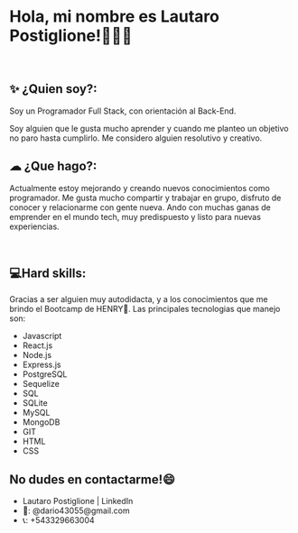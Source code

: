 ### <h1> Hola, mi nombre es Lautaro Postiglione!👾👨‍💻</h1>
<br/>

<h2>✨ ¿Quien soy?: </h2>
<p>Soy un Programador Full Stack, con orientación al Back-End.

Soy alguien que le gusta mucho aprender y cuando me planteo un objetivo no paro hasta cumplirlo. 
Me considero alguien resolutivo y creativo. 
</p>


<h2>☁ ¿Que hago?: </h2>
<p>Actualmente estoy mejorando y creando nuevos conocimientos como programador. Me gusta mucho compartir y trabajar en grupo, disfruto de conocer y relacionarme con gente nueva. Ando con muchas ganas de emprender en el mundo tech, muy predispuesto y listo para nuevas experiencias. </p>
<br/>

<h2>💻Hard skills:</h2>
<p>Gracias a ser alguien muy autodidacta, y a los conocimientos que me brindo el Bootcamp de HENRY🚀. Las principales tecnologias que manejo son:
  <ul>
    <li>Javascript</li>
    <li>React.js</li>
    <li>Node.js</li>
    <li>Express.js</li>
    <li>PostgreSQL</li>
    <li>Sequelize</li>
    <li>SQL</li>
    <li>SQLite</li>
    <li>MySQL</li>
    <li>MongoDB</li>
    <li>GIT</li>
    <li>HTML</li>
    <li>CSS</li>
  </ul>
</p>

<h2>No dudes en contactarme!😄</h2>
  <ul>
    <li>Lautaro Postiglione | LinkedIn </li>
    <li>📩: @dario43055@gmail.com</li>
    <li>📞: +543329663004 </li>

  </ul>

<!--
**lautiposti/lautiposti** is a ✨ _special_ ✨ repository because its `README.md` (this file) appears on your GitHub profile.

Here are some ideas to get you started:

- 🔭 I’m currently working on ...
- 🌱 I’m currently learning ...
- 👯 I’m looking to collaborate on ...
- 🤔 I’m looking for help with ...
- 💬 Ask me about ...
- 📫 How to reach me: ...
- 😄 Pronouns: ...
- ⚡ Fun fact: ...
-->
